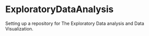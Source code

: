 # ExploratoryDataAnalysis
Setting up a repository for The Exploratory Data analysis and Data Visualization.
